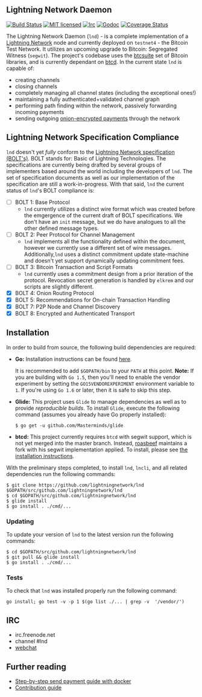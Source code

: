 ## Lightning Network Daemon

[![Build Status](http://img.shields.io/travis/lightningnetwork/lnd.svg)](https://travis-ci.org/lightningnetwork/lnd) 
[![MIT licensed](https://img.shields.io/badge/license-MIT-blue.svg)](https://github.com/lightningnetwork/lnd/blob/master/LICENSE) 
[![Irc](https://img.shields.io/badge/chat-on%20freenode-brightgreen.svg)](https://webchat.freenode.net/?channels=lnd) 
[![Godoc](https://godoc.org/github.com/lightningnetwork/lnd?status.svg)](https://godoc.org/github.com/lightningnetwork/lnd)
[![Coverage Status](https://coveralls.io/repos/github/lightningnetwork/lnd/badge.svg?branch=master)](https://coveralls.io/github/lightningnetwork/lnd?branch=master)

The Lightning Network Daemon (`lnd`) - is a complete implementation of a 
[Lightning Network](https://lightning.network) node and currently 
deployed on `testnet4` - the Bitcoin Test Network. It utilizes an 
upcoming upgrade to Bitcoin: Segregated Witness (`segwit`). The 
project's codebase uses the [btcsuite](https://github.com/btcsuite/) set
of Bitcoin libraries, and is currently dependant on [btcd](https://github.com/btcsuite/btcd). 
In the current state `lnd` is capable of: 
* creating channels
* closing channels
* completely managing all channel states (including the exceptional ones!)
* maintaining a fully authenticated+validated channel graph
* performing path finding within the network, passively forwarding 
incoming payments
* sending outgoing [onion-encrypted payments](https://github.com/lightningnetwork/lightning-onion) 
through the network

## Lightning Network Specification Compliance
`lnd` doesn't yet _fully_ conform to the [Lightning Network specification
(BOLT's)](https://github.com/lightningnetwork/lightning-rfc). BOLT stands
for: Basic of Lightning Technologies. The specifications are currently being drafted
by several groups of implementers based around the world including the
developers of `lnd`. The set of specification documents as well as our
implementation of the specification are still a work-in-progress. With that
said, `lnd` the current status of `lnd`'s BOLT compliance is:

  - [ ] BOLT 1: Base Protocol
     * `lnd` currently utilizes a distinct wire format which was created
      before the emgergence of the current draft of BOLT specifications.
      We don't have an `init` message, but we do have analogues to all 
      the other defined message types.
  - [ ] BOLT 2: Peer Protocol for Channel Management
     * `lnd` implements all the functionality defined within the 
     document, however we currently use a different set of wire messages.
     Additionally,`lnd` uses a distinct commitment update state-machine 
     and doesn't yet support dynamically updating commitment fees.
  - [ ] BOLT 3: Bitcoin Transaction and Script Formats
     * `lnd` currently uses a commitment design from a prior iteration 
     of the protocol. Revocation secret generation is handled by `elkrem`
       and our scripts are slightly different.
  - [X] BOLT 4: Onion Routing Protocol
  - [X] BOLT 5: Recommendations for On-chain Transaction Handling
  - [X] BOLT 7: P2P Node and Channel Discovery
  - [X] BOLT 8: Encrypted and Authenticated Transport

## Installation
  In order to build from source, the following build dependencies are 
  required:
  
  * **Go:** Installation instructions can be found [here](http://golang.org/doc/install). 
  
    It is recommended to add `$GOPATH/bin` to your `PATH` at this point.
    **Note:** If you are building with `Go 1.5`, then you'll need to 
    enable the vendor experiment by setting the `GO15VENDOREXPERIMENT` 
    environment variable to `1`. If you're using `Go 1.6` or later, then
    it is safe to skip this step.

  * **Glide:** This project uses `Glide` to manage dependencies as well 
    as to provide *reproducible builds*. To install `Glide`, execute the
    following command (assumes you already have Go properly installed):
    ```
    $ go get -u github.com/Masterminds/glide
    ```
  * **btcd:** This project currently requires `btcd` with segwit support,
    which is not yet merged into the master branch. Instead,
    [roasbeef](https://github.com/roasbeef/btcd) maintains a fork with his
    segwit implementation applied. To install, please see 
    [the installation instructions](docs/INSTALL.md).

With the preliminary steps completed, to install `lnd`, `lncli`, and all
related dependencies run the following commands:
```
$ git clone https://github.com/lightningnetwork/lnd $GOPATH/src/github.com/lightningnetwork/lnd
$ cd $GOPATH/src/github.com/lightningnetwork/lnd
$ glide install
$ go install . ./cmd/...
```

### Updating
To update your version of `lnd` to the latest version run the following 
commands:
```
$ cd $GOPATH/src/github.com/lightningnetwork/lnd
$ git pull && glide install
$ go install . ./cmd/...
```

### Tests
To check that `lnd` was installed properly run the following command:
```
go install; go test -v -p 1 $(go list ./... | grep -v  '/vendor/')
```

## IRC
  * irc.freenode.net
  * channel #lnd
  * [webchat](https://webchat.freenode.net/?channels=lnd)

## Further reading
* [Step-by-step send payment guide with docker](https://github.com/lightningnetwork/lnd/tree/master/docker)
* [Contribution guide](https://github.com/lightningnetwork/lnd/blob/master/docs/code_contribution_guidelines.md)
